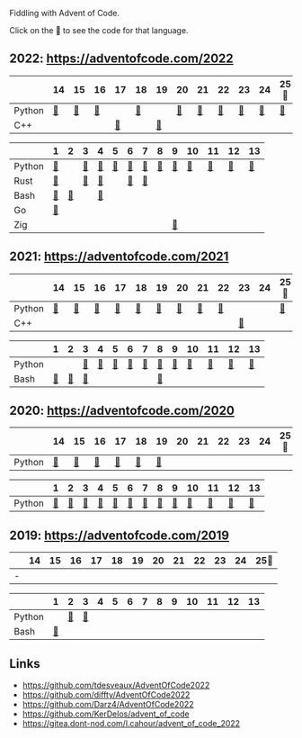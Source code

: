Fiddling with Advent of Code.

Click on the 🌟 to see the code for that language.

## 2022: https://adventofcode.com/2022

|   | 14 | 15 | 16 | 17 | 18 | 19 | 20 | 21 | 22 | 23 | 24 | 25🎅 |
|---|----|----|----|----|----|----|----|----|----|----|----|----|
| Python | [🌟](/2022/14/solution.py) | [🌟](/2022/15/solution.py) | [🌟](/2022/16/solution.py) | | [🌟](/2022/18/solution.py) | | [🌟](/2022/20/solution.py) | [🌟](/2022/21/solution.py) | [🌟](/2022/22/solution.py) | [🌟](/2022/23/solution.py) | [🌟](/2022/24/solution.py) | [🌟](/2022/25/solution.py) |
| C++ | | | | [🌟](/2022/17/solution.cpp) | | [🌟](/2022/19/solution.cpp) | | | | | | |

|   | 1 | 2 | 3 | 4 | 5 | 6 | 7 | 8 | 9 | 10 | 11 | 12 | 13 |
|---|---|---|---|---|---|---|---|---|---|----|----|----|----|
| Python | [🌟](/2022/01/solution.py) | | [🌟](/2022/03/solution.py) | [🌟](/2022/04/solution.py) | [🌟](/2022/05/solution.py) | [🌟](/2022/06/solution.py) | [🌟](/2022/07/solution.py) | [🌟](/2022/08/solution.py) | [🌟](/2022/09/solution.py) | [🌟](/2022/10/solution.py) | [🌟](/2022/11/solution.py) | [🌟](/2022/12/solution.py) | [🌟](/2022/13/solution.py) |
| Rust | [🌟](/2022/01/solution.rs) | | [🌟](/2022/03/solution.rs) | [🌟](/2022/04/solution.rs) | | [🌟](/2022/06/solution.rs) | [🌟](/2022/07/solution.rs) | | | | | | |
| Bash | [🌟](/2022/01/solution.sh) | [🌟](/2022/02/solution.sh) | | [🌟](/2022/04/solution.sh) | | | | | | | | | |
| Go | [🌟](/2022/01/solution.go) | | | | | | | | | | | | |
| Zig | | | | | | | | | [🌟](/2022/09/solution.zig) | | | | |

## 2021: https://adventofcode.com/2021

|   | 14 | 15 | 16 | 17 | 18 | 19 | 20 | 21 | 22 | 23 | 24 | 25🎅 |
|---|----|----|----|----|----|----|----|----|----|----|----|----|
| Python | [🌟](/2021/14/solution.py) | [🌟](/2021/15/solution.py) | [🌟](/2021/16/solution.py) | [🌟](/2021/17/solution.py) | [🌟](/2021/18/solution.py) | [🌟](/2021/19/solution.py) | [🌟](/2021/20/solution.py) | [🌟](/2021/21/solution.py) | [🌟](/2021/22/solution.py) | | | [🌟](/2021/25/solution.py) |
| C++ | | | | | | | | | | [🌟](/2022/23/solution.cpp) | | |

|   | 1 | 2 | 3 | 4 | 5 | 6 | 7 | 8 | 9 | 10 | 11 | 12 | 13 |
|---|---|---|---|---|---|---|---|---|---|----|----|----|----|
| Python | | | [🌟](/2021/03/solution.py) | [🌟](/2021/04/solution.py) | [🌟](/2021/05/solution.py) | [🌟](/2021/06/solution.py) | [🌟](/2021/07/solution.py) | [🌟](/2021/08/solution.py) | [🌟](/2021/09/solution.py) | [🌟](/2021/10/solution.py) | [🌟](/2021/11/solution.py) | [🌟](/2021/12/solution.py) | [🌟](/2021/13/solution.py) |
| Bash | [🌟](/2021/01/solution.sh) | [🌟](/2021/02/solution.sh) | [🌟](/2021/03/solution.sh) | | | | | [🌟](/2021/08/solution.sh) | | | | | |

## 2020: https://adventofcode.com/2020

|   | 14 | 15 | 16 | 17 | 18 | 19 | 20 | 21 | 22 | 23 | 24 | 25🎅 |
|---|----|----|----|----|----|----|----|----|----|----|----|----|
| Python | [🌟](/2020/14/solution.py) | [🌟](/2020/15/solution.py) | [🌟](/2020/16/solution.py) | [🌟](/2020/17/solution.py) | [🌟](/2020/18/solution.py) | [🌟](/2020/19/solution.py) | | | | | | |

|   | 1 | 2 | 3 | 4 | 5 | 6 | 7 | 8 | 9 | 10 | 11 | 12 | 13 |
|---|---|---|---|---|---|---|---|---|---|----|----|----|----|
| Python | [🌟](/2020/01/solution.py) | [🌟](/2020/02/solution.py) | [🌟](/2020/03/solution.py) | [🌟](/2020/04/solution.py) | [🌟](/2020/05/solution.py) | [🌟](/2020/06/solution.py) | [🌟](/2020/07/solution.py) | [🌟](/2020/08/solution.py) | [🌟](/2020/09/solution.py) | [🌟](/2020/10/solution.py) | [🌟](/2020/11/solution.py) | [🌟](/2020/12/solution.py) | [🌟](/2020/13/solution.py) |

## 2019: https://adventofcode.com/2019

|   | 14 | 15 | 16 | 17 | 18 | 19 | 20 | 21 | 22 | 23 | 24 | 25🎅 |
|---|----|----|----|----|----|----|----|----|----|----|----|----|
| - | | | | | | | | | | | | |

|   | 1 | 2 | 3 | 4 | 5 | 6 | 7 | 8 | 9 | 10 | 11 | 12 | 13 |
|---|---|---|---|---|---|---|---|---|---|----|----|----|----|
| Python | | [🌟](/2019/02/solution.py) | [🌟](/2019/03/solution.py) | | | | | | | | | | |
| Bash | [🌟](/2019/01/solution.sh) | | | | | | | | | | | | |

## Links

 * https://github.com/tdesveaux/AdventOfCode2022
 * https://github.com/diffty/AdventOfCode2022
 * https://github.com/Darz4/AdventOfCode2022
 * https://github.com/KerDelos/advent_of_code
 * https://gitea.dont-nod.com/l.cahour/advent_of_code_2022

